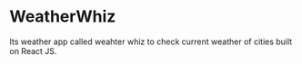 # WeatherWhiz
Its weather app called weahter whiz to check current weather of cities built on React JS.
